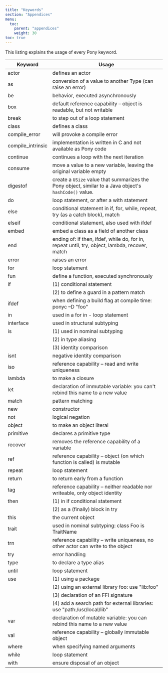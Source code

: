 ```yaml
---
title: "Keywords"
section: "Appendices"
menu:
  toc:
    parent: "appendices"
    weight: 30
toc: true
---
```


This listing explains the usage of every Pony keyword.

|Keyword | Usage|
| --- | --- |
| actor | defines an actor
| as | conversion of a value to another Type (can raise an error)
| be | behavior, executed asynchronously
| box | default reference capability – object is readable, but not writable
| break | to step out of a loop statement
| class | defines a class
| compile_error | will provoke a compile error 
| compile_intrinsic | implementation is written in C and not available as Pony code
| continue | continues a loop with the next iteration
| consume | move a value to a new variable, leaving the original variable empty
| digestof | create a `USize` value that summarizes the Pony object, similar to a Java object's `hashCode()` value.
| do | loop statement, or after a with statement
| else | conditional statement in if, for, while, repeat, try (as a catch block), match 
| elseif | conditional statement, also used with ifdef
| embed | embed a class as a field of another class
| end | ending of: if then, ifdef, while do, for in, repeat until, try, object, lambda, recover, match
| error | raises an error
| for | loop statement
| fun | define a function, executed synchronously
| if  | (1) conditional statement
|     | (2) to define a guard in a pattern match
| ifdef | when defining a build flag at compile time:  ponyc –D "foo"
| in | used in a for in - loop statement
| interface | used in structural subtyping
| is | (1) used in nominal subtyping
|    | (2) in type aliasing
|    | (3) identity comparison
| isnt | negative identity comparison
| iso | reference capability – read and write uniqueness
| lambda | to make a closure
| let | declaration of immutable variable: you can't rebind this name to a new value
| match | pattern matching
| new | constructor
| not | logical negation
| object | to make an object literal
| primitive | declares a primitive type
| recover | removes the reference capability of a variable
| ref | reference capability – object (on which function is called) is mutable
| repeat | loop statement
| return | to return early from a function
| tag | reference capability – neither readable nor writeable, only object identity
| then | (1) in if conditional statement 
|      | (2) as a (finally) block in try
| this | the current object
| trait | used in nominal subtyping:  class Foo is TraitName
| trn | reference capability – write uniqueness, no other actor can write to the object
| try | error handling
| type | to declare a type alias
| until | loop statement
| use | (1) using a package
|     | (2) using an external library foo: use "lib:foo"
|     | (3) declaration of an FFI signature
|     | (4) add a search path for external libraries: use "path:/usr/local/lib"
| var | declaration of mutable variable: you can rebind this name to a new value
| val | reference capability – globally immutable object
| where | when specifying named arguments 
| while | loop statement
| with  | ensure disposal of an object
